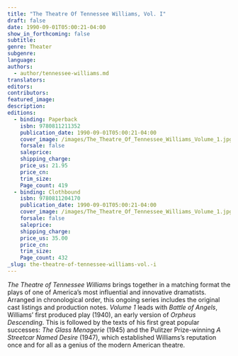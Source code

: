 ```yaml
---
title: "The Theatre Of Tennessee Williams, Vol. I"
draft: false
date: 1990-09-01T05:00:21-04:00
show_in_forthcoming: false
subtitle:
genre: Theater
subgenre:
language:
authors:
  - author/tennessee-williams.md
translators:
editors:
contributors:
featured_image:
description:
editions:
  - binding: Paperback
    isbn: 9780811211352
    publication_date: 1990-09-01T05:00:21-04:00
    cover_image: /images/The_Theatre_Of_Tennessee_Williams_Volume_1.jpg
    forsale: false
    saleprice:
    shipping_charge:
    price_us: 21.95
    price_cn:
    trim_size:
    Page_count: 419
  - binding: Clothbound
    isbn: 9780811204170
    publication_date: 1990-09-01T05:00:21-04:00
    cover_image: /images/The_Theatre_Of_Tennessee_Williams_Volume_1.jpg
    forsale: false
    saleprice:
    shipping_charge:
    price_us: 35.00
    price_cn:
    trim_size:
    Page_count: 432
_slug: the-theatre-of-tennessee-williams-vol.-i
---
```


_The Theatre of Tennessee Williams_ brings together in a matching format the plays of one of America’s most influential and innovative dramatists. Arranged in chronological order, this ongoing series includes the original cast listings and production notes. _Volume 1_ leads with _Battle of Angels_, Williams’ first produced play (1940), an early version of _Orpheus Descending_. This is followed by the texts of his first great popular successes: _The Glass Menagerie_ (1945) and the Pulitzer Prize-winning _A Streetcar Named Desire_ (1947), which established Williams’s reputation once and for all as a genius of the modern American theatre.

